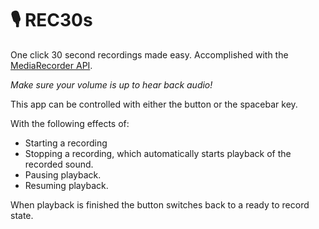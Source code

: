 # 🎙 REC30s
One click 30 second recordings made easy.
Accomplished with the [MediaRecorder API](https://developer.mozilla.org/en-US/docs/Web/API/MediaRecorder).

_Make sure your volume is up to hear back audio!_

This app can be controlled with either the button or the spacebar key.

With the following effects of:
- Starting a recording
- Stopping a recording, which automatically starts playback of the recorded sound.
- Pausing playback.
- Resuming playback.

When playback is finished the button switches back to a ready to record state.
